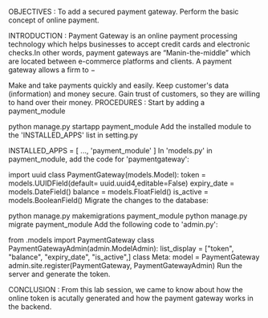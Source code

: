 OBJECTIVES :
To add a secured payment gateway.
Perform the basic concept of online payment.

INTRODUCTION :
Payment Gateway is an online payment processing technology which helps businesses to accept credit cards and electronic checks.In other words, payment gateways are “Manin-the-middle” which are located between e-commerce platforms and clients. A payment gateway allows a firm to −

Make and take payments quickly and easily.
Keep customer's data (information) and money secure.
Gain trust of customers, so they are willing to hand over their money.
PROCEDURES :
Start by adding a payment_module

 python manage.py startapp payment_module
Add the installed module to the 'INSTALLED_APPS' list in setting.py

 INSTALLED_APPS = [ ...,
     'payment_module' ]
In 'models.py' in payment_module, add the code for 'paymentgateway':

 import uuid
 class PaymentGateway(models.Model):
     token = models.UUIDField(default= uuid.uuid4,editable=False)
     expiry_date = models.DateField()
     balance = models.FloatField()
     is_active = models.BooleanField()
Migrate the changes to the database:

 python manage.py makemigrations payment_module
 python manage.py migrate payment_module
Add the following code to 'admin.py':

 from .models import PaymentGateway
 class PaymentGatewayAdmin(admin.ModelAdmin):
     list_display = ["token", "balance", "expiry_date", "is_active",]
     class Meta:
         model = PaymentGateway
 admin.site.register(PaymentGateway, PaymentGatewayAdmin)
Run the server and generate the token.

CONCLUSION :
From this lab session, we came to know about how the online token is acutally generated and how the payment gateway works in the backend.